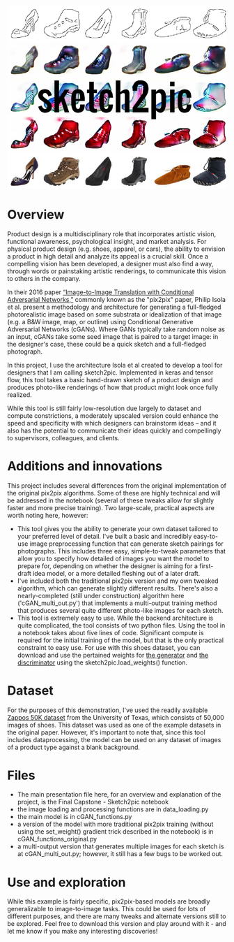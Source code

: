 <img src='https://github.com/gqfiddler/sketch2pic/blob/master/cover_image.png?raw=true'>

# Overview
Product design is a multidisciplinary role that incorporates artistic vision, functional awareness, psychological insight, and market analysis.  For physical product design (e.g. shoes, apparel, or cars), the ability to envision a product in high detail and analyze its appeal is a crucial skill.  Once a compelling vision has been developed, a designer must also find a way, through words or painstaking artistic renderings, to communicate this vision to others in the company.

In their 2016 paper <a href='https://arxiv.org/abs/1611.07004'>“Image-to-Image Translation with Conditional Adversarial Networks,”</a> commonly known as the "pix2pix" paper, Philip Isola et al. present a methodology and architecture for generating a full-fledged photorealistic image based on some substrata or idealization of that image (e.g. a B&W image, map, or outline) using Conditional Generative Adversarial Networks (cGANs).  Where GANs typically take random noise as an input, cGANs take some seed image that is paired to a target image: in the designer's case, these could be a quick sketch and a full-fledged photograph.

In this project, I use the architecture Isola et al created to develop a tool for designers that I am calling sketch2pic.  Implemented in keras and tensor flow, this tool takes a basic hand-drawn sketch of a product design and produces photo-like renderings of how that product might look once fully realized.

While this tool is still fairly low-resolution due largely to dataset and compute constrictions, a moderately upscaled version could enhance the speed and specificity with which designers can brainstorm ideas – and it also has the potential to communicate their ideas quickly and compellingly to supervisors, colleagues, and clients.

# Additions and innovations
This project includes several differences from the original implementation of the original pix2pix algorithms.  Some of these are highly technical and will be addressed in the notebook (several of these tweaks allow for slightly faster and more precise training).  Two large-scale, practical aspects are worth noting here, however:
- This tool gives you the ability to generate your own dataset tailored to your preferred level of detail.  I've built a basic and incredibly easy-to-use image preprocessing function that can generate sketch pairings for photographs.  This includes three easy, simple-to-tweak parameters that allow you to specify how detailed of images you want the model to prepare for, depending on whether the designer is aiming for a first-draft idea model, or a more detailed fleshing out of a later draft.
- I've included both the traditional pix2pix version and my own tweaked algorithm, which can generate slightly different results.  There's also a nearly-completed (still under construction) algorithm here ('cGAN_multi_out.py') that implements a multi-output training method that produces several quite different photo-like images for each sketch.
- This tool is extremely easy to use.  While the backend architecture is quite complicated, the tool consists of two python files.  Using the tool in a notebook takes about five lines of code.  Significant compute is required for the initial training of the model, but that is the only practical constraint to easy use.  For use with this shoes dataset, you can download and use the pertained weights for <a href='https://drive.google.com/file/d/1v6zutx-ft-UVjij0uiExjr4sZiJ0pvNk/view?usp=sharing'>the generator</a> and <a href='https://drive.google.com/file/d/150kXuk3PirqzCOmp-cCkd0quXWsNG4xT/view?usp=sharing'>the discriminator</a> using the sketch2pic.load_weights() function.

# Dataset
For the purposes of this demonstration, I've used the readily available <a href='http://vision.cs.utexas.edu/projects/finegrained/utzap50k/'>Zappos 50K dataset</a> from the University of Texas, which consists of 50,000 images of shoes.  This dataset was used as one of the example datasets in the original paper.  However, it's important to note that, since this tool includes dataprocessing, the model can be used on any dataset of images of a product type against a blank background.

# Files
- The main presentation file here, for an overview and explanation of the project, is the Final Capstone - Sketch2pic notebook
- the image loading and processing functions are in data_loading.py
- the main model is in cGAN_functions.py
- a version of the model with more traditional pix2pix training (without using the set_weight() gradient trick described in the notebook) is in cGAN_functions_original.py
- a multi-output version that generates multiple images for each sketch is at cGAN_multi_out.py; however, it still has a few bugs to be worked out.


# Use and exploration
While this example is fairly specific, pix2pix-based models are broadly generalizable to image-to-image tasks.  This could be used for lots of different purposes, and there are many tweaks and alternate versions still to be explored.  Feel free to download this version and play around with it - and let me know if you make any interesting discoveries!
